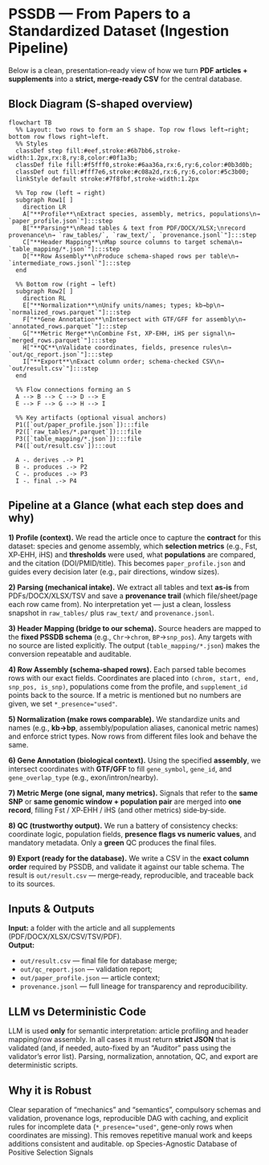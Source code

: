 # PSSDB — From Papers to a Standardized Dataset (Ingestion Pipeline)

Below is a clean, presentation‑ready view of how we turn **PDF articles + supplements** into a **strict, merge‑ready CSV** for the central database.

## Block Diagram (S‑shaped overview)
```mermaid
flowchart TB
  %% Layout: two rows to form an S shape. Top row flows left→right; bottom row flows right→left.
  %% Styles
  classDef step fill:#eef,stroke:#6b7bb6,stroke-width:1.2px,rx:8,ry:8,color:#0f1a3b;
  classDef file fill:#f5fff0,stroke:#6aa36a,rx:6,ry:6,color:#0b3d0b;
  classDef out fill:#fff7e6,stroke:#c08a2d,rx:6,ry:6,color:#5c3b00;
  linkStyle default stroke:#7f8fbf,stroke-width:1.2px

  %% Top row (left → right)
  subgraph Row1[ ]
    direction LR
    A["**Profile**\nExtract species, assembly, metrics, populations\n→ `paper_profile.json`"]:::step
    B["**Parsing**\nRead tables & text from PDF/DOCX/XLSX;\nrecord provenance\n→ `raw_tables/`, `raw_text/`, `provenance.jsonl`"]:::step
    C["**Header Mapping**\nMap source columns to target schema\n→ `table_mapping/*.json`"]:::step
    D["**Row Assembly**\nProduce schema-shaped rows per table\n→ `intermediate_rows.jsonl`"]:::step
  end

  %% Bottom row (right → left)
  subgraph Row2[ ]
    direction RL
    E["**Normalization**\nUnify units/names; types; kb→bp\n→ `normalized_rows.parquet`"]:::step
    F["**Gene Annotation**\nIntersect with GTF/GFF for assembly\n→ `annotated_rows.parquet`"]:::step
    G["**Metric Merge**\nCombine Fst, XP-EHH, iHS per signal\n→ `merged_rows.parquet`"]:::step
    H["**QC**\nValidate coordinates, fields, presence rules\n→ `out/qc_report.json`"]:::step
    I["**Export**\nExact column order; schema-checked CSV\n→ `out/result.csv`"]:::step
  end

  %% Flow connections forming an S
  A --> B --> C --> D --> E
  E --> F --> G --> H --> I

  %% Key artifacts (optional visual anchors)
  P1([`out/paper_profile.json`]):::file
  P2([`raw_tables/*.parquet`]):::file
  P3([`table_mapping/*.json`]):::file
  P4([`out/result.csv`]):::out

  A -. derives .-> P1
  B -. produces .-> P2
  C -. produces .-> P3
  I -. final .-> P4
```

## Pipeline at a Glance (what each step does and why)

**1) Profile (context).** We read the article once to capture the **contract** for this dataset: species and genome assembly, which **selection metrics** (e.g., Fst, XP‑EHH, iHS) and **thresholds** were used, what **populations** are compared, and the citation (DOI/PMID/title). This becomes `paper_profile.json` and guides every decision later (e.g., pair directions, window sizes).

**2) Parsing (mechanical intake).** We extract all tables and text **as‑is** from PDFs/DOCX/XLSX/TSV and save a **provenance trail** (which file/sheet/page each row came from). No interpretation yet — just a clean, lossless snapshot in `raw_tables/` plus `raw_text/` and `provenance.jsonl`.

**3) Header Mapping (bridge to our schema).** Source headers are mapped to the **fixed PSSDB schema** (e.g., `Chr`→`chrom`, `BP`→`snp_pos`). Any targets with no source are listed explicitly. The output (`table_mapping/*.json`) makes the conversion repeatable and auditable.

**4) Row Assembly (schema‑shaped rows).** Each parsed table becomes rows with our exact fields. Coordinates are placed into `(chrom, start, end, snp_pos, is_snp)`, populations come from the profile, and `supplement_id` points back to the source. If a metric is mentioned but no numbers are given, we set `*_presence="used"`.

**5) Normalization (make rows comparable).** We standardize units and names (e.g., **kb→bp**, assembly/population aliases, canonical metric names) and enforce strict types. Now rows from different files look and behave the same.

**6) Gene Annotation (biological context).** Using the specified **assembly**, we intersect coordinates with **GTF/GFF** to fill `gene_symbol`, `gene_id`, and `gene_overlap_type` (e.g., exon/intron/nearby).

**7) Metric Merge (one signal, many metrics).** Signals that refer to the **same SNP** or **same genomic window + population pair** are merged into **one record**, filling Fst / XP‑EHH / iHS (and other metrics) side‑by‑side.

**8) QC (trustworthy output).** We run a battery of consistency checks: coordinate logic, population fields, **presence flags vs numeric values**, and mandatory metadata. Only a **green** QC produces the final files.

**9) Export (ready for the database).** We write a CSV in the **exact column order** required by PSSDB, and validate it against our table schema. The result is `out/result.csv` — merge‑ready, reproducible, and traceable back to its sources.

## Inputs & Outputs
**Input:** a folder with the article and all supplements (PDF/DOCX/XLSX/CSV/TSV/PDF).  
**Output:**  
- `out/result.csv` — final file for database merge;  
- `out/qc_report.json` — validation report;  
- `out/paper_profile.json` — article context;  
- `provenance.jsonl` — full lineage for transparency and reproducibility.

## LLM vs Deterministic Code
LLM is used **only** for semantic interpretation: article profiling and header mapping/row assembly. In all cases it must return **strict JSON** that is validated (and, if needed, auto-fixed by an “Auditor” pass using the validator’s error list). Parsing, normalization, annotation, QC, and export are deterministic scripts.

## Why it is Robust
Clear separation of “mechanics” and “semantics”, compulsory schemas and validation, provenance logs, reproducible DAG with caching, and explicit rules for incomplete data (`*_presence="used"`, gene-only rows when coordinates are missing). This removes repetitive manual work and keeps additions consistent and auditable.
op Species-Agnostic Database of Positive Selection Signals
